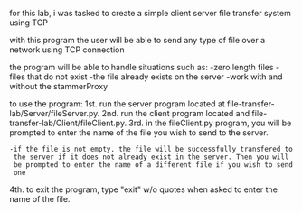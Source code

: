 for this lab, i was tasked to create a simple client server file transfer
system using TCP

with this program the user will be able to send any type of file over a
network using TCP connection

the program will be able to handle situations such as:
    -zero length files
    -files that do not exist
    -the file already exists on the server
    -work with and without the stammerProxy

to use the program:
   1st. run the server program located at
   	file-transfer-lab/Server/fileServer.py.
   2nd. run the client program located and
   	file-transfer-lab/Client/fileClient.py.
   3rd. in the fileClient.py program, you will be prompted to enter the name
   	of the file you wish to send to the server.

	-if the file is not empty, the file will be successfully transfered to
   	 the server if it does not already exist in the server. Then you will
   	 be prompted to enter the name of a different file if you wish to send
   	 one

   4th. to exit the program, type "exit" w/o quotes when asked to enter the
   name of the file. 
   
